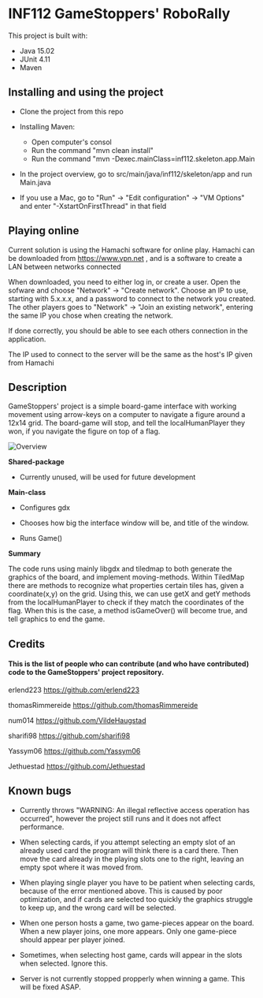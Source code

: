 # INF112 GameStoppers' RoboRally

This project is built with:

* Java 15.02
* JUnit 4.11
* Maven


## Installing and using the project

* Clone the project from this repo
* Installing Maven:
    * Open computer's consol
    * Run the command "mvn clean install"
    * Run the command "mvn -Dexec.mainClass=inf112.skeleton.app.Main
    
* In the project overview, go to src/main/java/inf112/skeleton/app and run Main.java

* If you use a Mac, go to "Run" -> "Edit configuration" -> "VM Options" and enter "-XstartOnFirstThread" in that field


## Playing online

Current solution is using the Hamachi software for online play.
Hamachi can be downloaded from https://www.vpn.net , and is a software
to create a LAN between networks connected

When downloaded, you need to either log in, or create a user.
Open the sofware and choose "Network" -> "Create network".
Choose an IP to use, starting with 5.x.x.x, and a password to connect to
the network you created. The other players goes to "Network" -> "Join an existing network",
entering the same IP you chose when creating the network.

If done correctly, you should be able to see each others connection in the application.

The IP used to connect to the server will be the same as the host's IP given from Hamachi
## Description

GameStoppers' project is a simple board-game interface with working movement using arrow-keys on a computer
to navigate a figure around a 12x14 grid. The board-game will stop, and tell the localHumanPlayer they won, if
you navigate the figure on top of a flag.

![Overview](https://github.com/inf112-v21/GameStoppers/blob/master/classDiagram/Updated_ClassDiagram.png?raw=true)



**Shared-package**
* Currently unused, will be used for future development

**Main-class**
* Configures gdx
  
* Chooses how big the interface window will be, and title of the window.
    
* Runs Game()


**Summary**

The code runs using mainly libgdx and tiledmap to both generate the graphics of the board, and implement
    moving-methods. Within TiledMap there are methods to recognize what properties certain tiles has, given
    a coordinate(x,y) on the grid. Using this, we can use getX and getY methods from the localHumanPlayer to check if
    they match the coordinates of the flag. When this is the case, a method isGameOver() will become true,
    and tell graphics to end the game.



## Credits

#### This is the list of people who can contribute (and who have contributed) code to the GameStoppers' project repository.

erlend223 https://github.com/erlend223

thomasRimmereide https://github.com/thomasRimmereide

num014 https://github.com/VildeHaugstad

sharifi98 https://github.com/sharifi98

Yassym06 https://github.com/Yassym06

Jethuestad https://github.com/Jethuestad


## Known bugs

* Currently throws "WARNING: An illegal reflective access operation has occurred", 
however the project still runs and it does not affect performance.

* When selecting cards, if you attempt selecting an empty slot of an already used card the program will think there is a card there. 
  Then move the card already in the playing
 slots one to the right, leaving an empty spot where it was moved from.
  
* When playing single player you have to be patient when selecting cards, because of the error mentioned above.
 This is caused by poor optimization, and if cards are selected too quickly the graphics struggle to keep up, 
 and the wrong card will be selected.
  
* When one person hosts a game, two game-pieces appear on the board. When a new player joins, one more appears.
Only one game-piece should appear per player joined.
  
* Sometimes, when selecting host game, cards will appear in the slots when selected.
Ignore this.

* Server is not currently stopped propperly when winning a game. This will be fixed ASAP.
  
